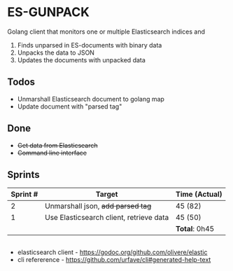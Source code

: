 # ES-GUNPACK

Golang client that monitors one or multiple Elasticsearch indices and
1. Finds unparsed in ES-documents with binary data
2. Unpacks the data to JSON
3. Updates the documents with unpacked data



## Todos
* Unmarshall Elasticsearch document to golang map
* Update document with "parsed tag"

## Done
* ~~Get data from Elasticsearch~~
* ~~Command line interface~~

## Sprints
| Sprint # |                  Target                 |  Time (Actual)  |
|----------|-----------------------------------------|-----------------|
|        2 | Unmarshall json, ~~add parsed tag~~     | 45 (82)         |
|        1 | Use Elasticsearch client, retrieve data | 45 (50)         |
|          |                                         | **Total**: 0h45 |

##
* elasticsearch client - https://godoc.org/github.com/olivere/elastic
* cli refererence - https://github.com/urfave/cli#generated-help-text